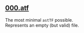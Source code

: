 ## [000.atf](./000.atf)
The most minimal `astTF` possible.  
Represents an empty (but valid) file.  
